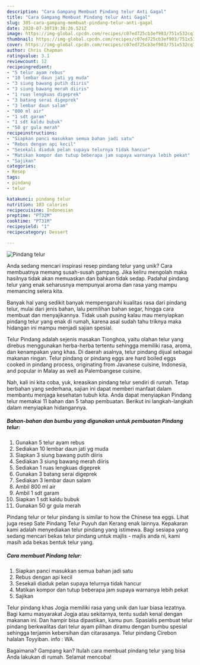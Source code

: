 ```yaml
---
description: "Cara Gampang Membuat Pindang telur Anti Gagal"
title: "Cara Gampang Membuat Pindang telur Anti Gagal"
slug: 305-cara-gampang-membuat-pindang-telur-anti-gagal
date: 2020-07-30T19:38:26.521Z
image: https://img-global.cpcdn.com/recipes/c07ed725cb3ef903/751x532cq70/pindang-telur-foto-resep-utama.jpg
thumbnail: https://img-global.cpcdn.com/recipes/c07ed725cb3ef903/751x532cq70/pindang-telur-foto-resep-utama.jpg
cover: https://img-global.cpcdn.com/recipes/c07ed725cb3ef903/751x532cq70/pindang-telur-foto-resep-utama.jpg
author: Chris Chapman
ratingvalue: 3.1
reviewcount: 12
recipeingredient:
- "5 telur ayam rebus"
- "10 lembar daun jati yg muda"
- "3 siung bawang putih diiris"
- "3 siung bawang merah diiris"
- "1 ruas lengkuas digeprek"
- "3 batang serai digeprek"
- "3 lembar daun salam"
- "800 ml air"
- "1 sdt garam"
- "1 sdt kaldu bubuk"
- "50 gr gula merah"
recipeinstructions:
- "Siapkan panci masukkan semua bahan jadi satu"
- "Rebus dengan api kecil"
- "Sesekali diaduk pelan supaya telurnya tidak hancur"
- "Matikan kompor dan tutup beberapa jam supaya warnanya lebih pekat"
- "Sajikan"
categories:
- Resep
tags:
- pindang
- telur

katakunci: pindang telur 
nutrition: 103 calories
recipecuisine: Indonesian
preptime: "PT32M"
cooktime: "PT31M"
recipeyield: "1"
recipecategory: Dessert

---
```



![Pindang telur](https://img-global.cpcdn.com/recipes/c07ed725cb3ef903/751x532cq70/pindang-telur-foto-resep-utama.jpg)

Anda sedang mencari inspirasi resep pindang telur yang unik? Cara membuatnya memang susah-susah gampang. Jika keliru mengolah maka hasilnya tidak akan memuaskan dan bahkan tidak sedap. Padahal pindang telur yang enak seharusnya mempunyai aroma dan rasa yang mampu memancing selera kita.

Banyak hal yang sedikit banyak mempengaruhi kualitas rasa dari pindang telur, mulai dari jenis bahan, lalu pemilihan bahan segar, hingga cara membuat dan menyajikannya. Tidak usah pusing kalau mau menyiapkan pindang telur yang enak di rumah, karena asal sudah tahu triknya maka hidangan ini mampu menjadi sajian spesial.

Telur Pindang adalah sejenis masakan Tionghoa, yaitu olahan telur yang direbus menggunakan herba-herba tertentu sehingga memiliki rasa, aroma, dan kenampakan yang khas. Di daerah asalnya, telur pindang dijual sebagai makanan ringan. Telur pindang or pindang eggs are hard boiled eggs cooked in pindang process, originating from Javanese cuisine, Indonesia, and popular in Malay as well as Palembangese cuisine.


Nah, kali ini kita coba, yuk, kreasikan pindang telur sendiri di rumah. Tetap berbahan yang sederhana, sajian ini dapat memberi manfaat dalam membantu menjaga kesehatan tubuh kita. Anda dapat menyiapkan Pindang telur memakai 11 bahan dan 5 tahap pembuatan. Berikut ini langkah-langkah dalam menyiapkan hidangannya.

<!--inarticleads1-->

##### Bahan-bahan dan bumbu yang digunakan untuk pembuatan Pindang telur:

1. Gunakan 5 telur ayam rebus
1. Sediakan 10 lembar daun jati yg muda
1. Siapkan 3 siung bawang putih diiris
1. Sediakan 3 siung bawang merah diiris
1. Sediakan 1 ruas lengkuas digeprek
1. Gunakan 3 batang serai digeprek
1. Sediakan 3 lembar daun salam
1. Ambil 800 ml air
1. Ambil 1 sdt garam
1. Siapkan 1 sdt kaldu bubuk
1. Gunakan 50 gr gula merah


Pindang telur or telur pindang is similar to how the Chinese tea eggs. Lihat juga resep Sate Pindang Telur Puyuh dan Kerang enak lainnya. Kepakaran kami adalah menyediakan telur pindang yang istimewa. Bagi sesiapa yang sedang mencari bekas telur pindang untuk majlis - majlis anda ni, kami masih ada bekas bentuk telur yang. 

<!--inarticleads2-->

##### Cara membuat Pindang telur:

1. Siapkan panci masukkan semua bahan jadi satu
1. Rebus dengan api kecil
1. Sesekali diaduk pelan supaya telurnya tidak hancur
1. Matikan kompor dan tutup beberapa jam supaya warnanya lebih pekat
1. Sajikan


Telur pindang khas Jogja memiliki rasa yang unik dan luar biasa lezatnya. Bagi kamu masyarakat Jogja atau sekitarnya, tentu sudah kenal dengan makanan ini. Dan hampir bisa dipastikan, kamu pun. Spasialis pembuat telur pindang berkwalitas dari telur ayam pilihan diramu dengan bumbu spesial sehingga terjamin kebersihan dan citarasanya. Telur pindang Cirebon halalan Toyyiban. info : WA. 

Bagaimana? Gampang kan? Itulah cara membuat pindang telur yang bisa Anda lakukan di rumah. Selamat mencoba!
